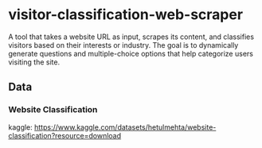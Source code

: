 # visitor-classification-web-scraper
A tool that takes a website URL as input, scrapes its content, and classifies visitors based on their interests or industry. The goal is to dynamically generate questions and multiple-choice options that help categorize users visiting the site. 


## Data
### Website Classification
kaggle: https://www.kaggle.com/datasets/hetulmehta/website-classification?resource=download